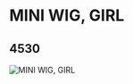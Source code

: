 # MINI WIG, GIRL
## 4530
![MINI WIG, GIRL](https://lc-www-live-s.legocdn.com/media/bricks/5/2/453025.jpg)